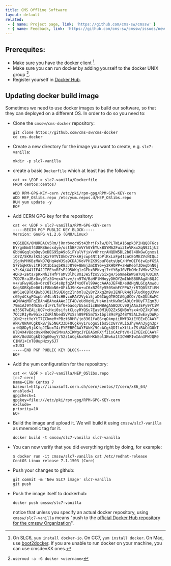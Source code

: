 ```yaml
---
title: CMS Offline Software
layout: default
related:
 - { name: Project page, link: 'https://github.com/cms-sw/cmssw' }
 - { name: Feedback, link: 'https://github.com/cms-sw/cmssw/issues/new' }
---
```


## Prerequites:

- Make sure you have the docker client [^docker-setup].
- Make sure you can run docker by adding yourself to the docker UNIX group [^docker-group].
- Register yourself in [Docker Hub][docker-hub].

## Updating docker build image

Sometimes we need to use docker images to build our software, so  that they can deployed on a different OS. In order to do so you need to:

- Clone the `cmssw/cms-docker` repository:

      git clone https://github.com/cms-sw/cms-docker
      cd cms-docker
   
- Create a new directory for the image you want to create, e.g. `slc7-vanilla`:

      mkdir -p slc7-vanilla

- create a basic `Dockerfile` which at least has the following:

      cat << \EOF > slc7-vanilla/Dockerfile
      FROM centos:centos7
          
      ADD RPM-GPG-KEY-cern /etc/pki/rpm-gpg/RPM-GPG-KEY-cern
      ADD HEP_OSlibs.repo /etc/yum.repos.d/HEP_OSlibs.repo
      RUN yum update -y
      EOF

- Add CERN GPG key for the repository:

      cat << \EOF > slc7-vanilla/RPM-GPG-KEY-cern
      -----BEGIN PGP PUBLIC KEY BLOCK-----
      Version: GnuPG v1.2.6 (GNU/Linux)
      
      mQGiBEK/0MURBACv5Rm/jRnrbyocW5t43hrjFxlw/DPLTWiA16apk3P2HQQ8F6cs
      EY/gmNmUf4U8KB6ncxdye/ostSBFJmVYh0YEYUxBSYM6ZFui3teVRxxXqN921jU2
      GbbWGqqlxbDqvBxDEG95pA9oSiFYalVfjxVv0hrcrAHQDW5DL2b8l48kGwCgnxs1
      iO7Z/5KRalKSJqKx70TVIUkD/2YkkHjcwp4Nt1pPlKxLaFp41cnCEGMEZVsNIQuJ
      1SgHyMHKBzMWkD7QHqAeW3Sa9CDAJKoVPHZK99puF8etyUpC/HfmOIF6jwGpfG5A
      S7YbqHX6vitRlQt1b1aq5K83J8Y0+8WmjZmCQY6+y2KHOPP+zHWKe5TJDeqDnN0j
      sZsKA/441IF4JJTPEhvRFsPJO5WKg1zGFbxRPKvgi7+YY6pJ0VFbOMcJVMkvSZ2w
      4QRD+2ets/pRxNhITHfPToMV3lhC8m1Je5fzoSvSixgH/5o9mekWWSW7Uq7U0IWA
      7OD7RraJRrGxy0Tz3G+exA7svv/zn9TW/BaHFlMHoyyDHOYZmIhhBB8RAgAhBQJC
      v+/uFwyAEeb+6rc8Txi4s8pfgZAf4xOTel99AgcAAAoJEF4D/eUdHgNLGCgAmwdu
      KegSOBXpDe061zF8NoN6+OFiAJ9nKo+uC6xBZ9Ey550SmhFCPPA2/rRTQ0VSTiBM
      aW51eCBTdXBwb3J0IChSUE0gc2lnbmluZyBrZXkgZm9yIENFUk4gTGludXggU3Vw
      cG9ydCkgPGxpbnV4LnN1cHBvcnRAY2Vybi5jaD6IWgQTEQIAGgUCQr/QxQULBwMC
      AQMVAgMDFgIBAh4BAheAAAoJEF4D/eUdHgNL/HsAn1ntKwRoSA9L0r8UyF7Zqn3U
      79m1AJ9Y4NsSE/dlFYLfmf0+baoq7b5asIicBBMBAgAGBQJCv9DjAAoJEPy9YCiW
      u335GTwEALjUQ7+cHxi0sifstCLoyRYQSu7Eas0M1UD2ZxSQNBnYsx4rDZJk9TmK
      7QCzR1yRw9aixzZsRlNbed5VPxSzn89PE5m7Sx1bpl89sPgZ4BY95AL2wExyDWRp
      1ON2+ztYeYtT7ZCkmeM+PBzt6RHR/jo3361faBS+qOkmpiiRWf3XiEYEExECAAYF
      AkK/0WAACgkQkB/jE5N6X33DFQCgkvy1ruogu5Ibs5CzGY/ALiSJhyAAn3ygn3p/
      xrNQ8Dy5j4KfgJINoxT4iEYEEBECAAYFAkK/9CcACgkQDIloXtlLxZSiRACdG0kT
      KlB4X4VBocUyxMReO9e5MvsAoIKWgcJYE8AGmRXjfIisCAzPtVX+iEYEExECAAYF
      AkK/8oUACgkQtQgG0wyY/52z1ACgkkxNdhHKbEol3Kwka1tICWHMIwIAn3PWJQR0
      C1MV1+CnT8UupHzxy6J7
      =IUD3
      -----END PGP PUBLIC KEY BLOCK-----
      EOF

- Add the yum configuration for the repository:

      cat << \EOF > slc7-vanilla/HEP_OSlibs.repo
      [cc7-cern]
      name=CERN Centos 7
      baseurl=http://linuxsoft.cern.ch/cern/centos/7/cern/x86_64/
      enabled=1
      gpgcheck=1
      gpgkey=file:///etc/pki/rpm-gpg/RPM-GPG-KEY-cern
      exclude=
      priority=10
      EOF

- Build the image and upload it. We will build it using `cmssw/slc7-vanilla` as mnemonic tag for it.

      docker build -t cmssw/slc7-vanilla slc7-vanilla

- You can now verify that you did everything right by doing, for example:

      $ docker run -it cmssw/slc7-vanilla cat /etc/redhat-release
      CentOS Linux release 7.1.1503 (Core)

- Push your changes to github:

      git commit -m 'New SLC7 image' slc7-vanilla
      git push

- Push the image itself to dockerhub:

      docker push cmssw/slc7-vanilla

  notice that unless you specify an actual docker repository, using
  `cmssw/slc7-vanilla` means "push to the [official Docker Hub repository for
  the cmssw Organization][docker-cmssw]".

[^docker-setup]: On SLC6, `yum install docker-io`. On CC7, `yum install docker`. On Mac, use [boot2docker](http://boot2docker.io). If you are unable to run docker on your machine, you can use cmsdevXX ones.
[^docker-group]: `usermod -a -G docker <username>`

[docker-cmssw]: https://registry.hub.docker.com/repos/cmssw/
[docker-hub]: https://hub.docker.com/account/signup/
